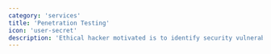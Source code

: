 ```yaml
---
category: 'services'
title: 'Penetration Testing'
icon: 'user-secret'
description: 'Ethical hacker motivated is to identify security vulnerabilities and exploits, and responsibly disclose them to a manufacturer or client organization.'
---
```

